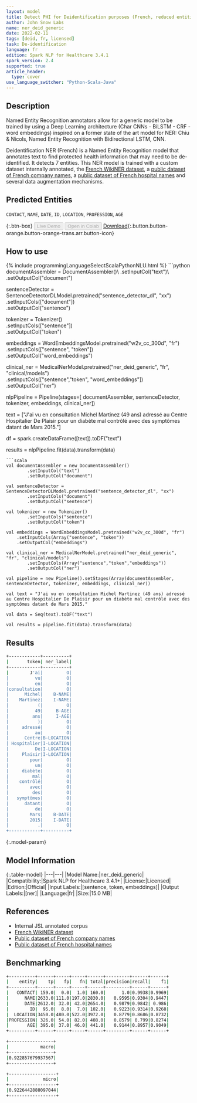 ```yaml
---
layout: model
title: Detect PHI for Deidentification purposes (French, reduced entities)
author: John Snow Labs
name: ner_deid_generic
date: 2022-02-11
tags: [deid, fr, licensed]
task: De-identification
language: fr
edition: Spark NLP for Healthcare 3.4.1
spark_version: 2.4
supported: true
article_header:
  type: cover
use_language_switcher: "Python-Scala-Java"
---
```


## Description

Named Entity Recognition annotators allow for a generic model to be trained by using a Deep Learning architecture (Char CNNs - BiLSTM - CRF - word embeddings) inspired on a former state of the art model for NER: Chiu & Nicols, Named Entity Recognition with Bidirectional LSTM, CNN.

Deidentification NER (French) is a Named Entity Recognition model that annotates text to find protected health information that may need to be de-identified. It detects 7 entities. This NER model is trained with a custom dataset internally annotated, the [French WikiNER dataset](https://metatext.io/datasets/wikiner), a [public dataset of French company names](https://www.data.gouv.fr/fr/datasets/entreprises-immatriculees-en-2017/), a [public dataset of French hospital names](https://salesdorado.com/fichiers-prospection/hopitaux/) and several data augmentation mechanisms.

## Predicted Entities

`CONTACT`, `NAME`, `DATE`, `ID`, `LOCATION`, `PROFESSION`, `AGE`

{:.btn-box}
<button class="button button-orange" disabled>Live Demo</button>
<button class="button button-orange" disabled>Open in Colab</button>
[Download](https://s3.amazonaws.com/auxdata.johnsnowlabs.com/clinical/models/ner_deid_generic_fr_3.4.1_2.4_1644591444704.zip){:.button.button-orange.button-orange-trans.arr.button-icon}

## How to use



<div class="tabs-box" markdown="1">
{% include programmingLanguageSelectScalaPythonNLU.html %}
```python
documentAssembler = DocumentAssembler()\
        .setInputCol("text")\
        .setOutputCol("document")
        
sentenceDetector = SentenceDetectorDLModel.pretrained("sentence_detector_dl", "xx")\
        .setInputCols(["document"])\
        .setOutputCol("sentence")

tokenizer = Tokenizer()\
        .setInputCols(["sentence"])\
        .setOutputCol("token")

embeddings = WordEmbeddingsModel.pretrained("w2v_cc_300d", "fr")\
	.setInputCols(["sentence", "token"])\
	.setOutputCol("word_embeddings")

clinical_ner = MedicalNerModel.pretrained("ner_deid_generic", "fr", "clinical/models")\
        .setInputCols(["sentence","token", "word_embeddings"])\
        .setOutputCol("ner")

nlpPipeline = Pipeline(stages=[
        documentAssembler,
        sentenceDetector,
        tokenizer,
        embeddings,
        clinical_ner])

text = ["J'ai vu en consultation Michel Martinez (49 ans) adressé au Centre Hospitalier De Plaisir pour un diabète mal contrôlé avec des symptômes datant de Mars 2015."]

df = spark.createDataFrame([text]).toDF("text")

results = nlpPipeline.fit(data).transform(data)
```
```scala
val documentAssembler = new DocumentAssembler()
        .setInputCol("text")
        .setOutputCol("document")

val sentenceDetector = SentenceDetectorDLModel.pretrained("sentence_detector_dl", "xx")
        .setInputCols("document")
        .setOutputCol("sentence")

val tokenizer = new Tokenizer()
        .setInputCols("sentence")
        .setOutputCol("token")

val embeddings = WordEmbeddingsModel.pretrained("w2v_cc_300d", "fr")
    .setInputCols(Array("sentence", "token"))
    .setOutputCol("embeddings")

val clinical_ner = MedicalNerModel.pretrained("ner_deid_generic", "fr", "clinical/models")
        .setInputCols(Array("sentence","token","embeddings"))
        .setOutputCol("ner")

val pipeline = new Pipeline().setStages(Array(documentAssembler, sentenceDetector, tokenizer, embeddings, clinical_ner))

val text = "J'ai vu en consultation Michel Martinez (49 ans) adressé au Centre Hospitalier De Plaisir pour un diabète mal contrôlé avec des symptômes datant de Mars 2015."

val data = Seq(text).toDF("text")

val results = pipeline.fit(data).transform(data)
```
</div>

## Results

```bash
+------------+----------+
|       token| ner_label|
+------------+----------+
|        J'ai|         O|
|          vu|         O|
|          en|         O|
|consultation|         O|
|      Michel|    B-NAME|
|    Martinez|    I-NAME|
|           (|         O|
|          49|     B-AGE|
|         ans|     I-AGE|
|           )|         O|
|     adressé|         O|
|          au|         O|
|      Centre|B-LOCATION|
| Hospitalier|I-LOCATION|
|          De|I-LOCATION|
|     Plaisir|I-LOCATION|
|        pour|         O|
|          un|         O|
|     diabète|         O|
|         mal|         O|
|    contrôlé|         O|
|        avec|         O|
|         des|         O|
|   symptômes|         O|
|      datant|         O|
|          de|         O|
|        Mars|    B-DATE|
|        2015|    I-DATE|
|           .|         O|
+------------+----------+
```

{:.model-param}
## Model Information

{:.table-model}
|---|---|
|Model Name:|ner_deid_generic|
|Compatibility:|Spark NLP for Healthcare 3.4.1+|
|License:|Licensed|
|Edition:|Official|
|Input Labels:|[sentence, token, embeddings]|
|Output Labels:|[ner]|
|Language:|fr|
|Size:|15.0 MB|

## References

- Internal JSL annotated corpus
- [French WikiNER dataset](https://metatext.io/datasets/wikiner)
- [Public dataset of French company names](https://www.data.gouv.fr/fr/datasets/entreprises-immatriculees-en-2017/)
- [Public dataset of French hospital names](https://salesdorado.com/fichiers-prospection/hopitaux/)

## Benchmarking

```bash
+----------+------+-----+-----+------+---------+------+------+
|    entity|    tp|   fp|   fn| total|precision|recall|    f1|
+----------+------+-----+-----+------+---------+------+------+
|   CONTACT| 159.0|  0.0|  1.0| 160.0|      1.0|0.9938|0.9969|
|      NAME|2633.0|111.0|197.0|2830.0|   0.9595|0.9304|0.9447|
|      DATE|2612.0| 32.0| 42.0|2654.0|   0.9879|0.9842| 0.986|
|        ID|  95.0|  8.0|  7.0| 102.0|   0.9223|0.9314|0.9268|
|  LOCATION|3450.0|480.0|522.0|3972.0|   0.8779|0.8686|0.8732|
|PROFESSION| 326.0| 54.0| 82.0| 408.0|   0.8579| 0.799|0.8274|
|       AGE| 395.0| 37.0| 46.0| 441.0|   0.9144|0.8957|0.9049|
+----------+------+-----+-----+------+---------+------+------+

+-----------------+
|            macro|
+-----------------+
|0.922857679937567|
+-----------------+

+------------------+
|             micro|
+------------------+
|0.9226442888097044|
+------------------+
```